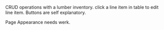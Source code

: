 <License info per github>

CRUD operations with a lumber inventory.
click a line item in table to edit line item.
Buttons are self explanatory. 

Page Appearance needs werk.
